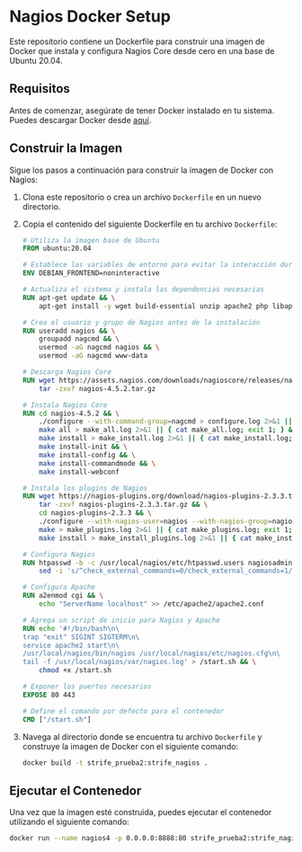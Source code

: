 # Nagios Docker Setup

Este repositorio contiene un Dockerfile para construir una imagen de Docker que instala y configura Nagios Core desde cero en una base de Ubuntu 20.04.

## Requisitos

Antes de comenzar, asegúrate de tener Docker instalado en tu sistema. Puedes descargar Docker desde [aquí](https://docs.docker.com/get-docker/).

## Construir la Imagen

Sigue los pasos a continuación para construir la imagen de Docker con Nagios:

1. Clona este repositorio o crea un archivo `Dockerfile` en un nuevo directorio.

2. Copia el contenido del siguiente Dockerfile en tu archivo `Dockerfile`:

    ```Dockerfile
    # Utiliza la imagen base de Ubuntu
    FROM ubuntu:20.04

    # Establece las variables de entorno para evitar la interacción durante la instalación
    ENV DEBIAN_FRONTEND=noninteractive

    # Actualiza el sistema y instala las dependencias necesarias
    RUN apt-get update && \
        apt-get install -y wget build-essential unzip apache2 php libapache2-mod-php libgd-dev libperl-dev libssl-dev daemon iputils-ping

    # Crea el usuario y grupo de Nagios antes de la instalación
    RUN useradd nagios && \
        groupadd nagcmd && \
        usermod -aG nagcmd nagios && \
        usermod -aG nagcmd www-data

    # Descarga Nagios Core
    RUN wget https://assets.nagios.com/downloads/nagioscore/releases/nagios-4.5.2.tar.gz && \
        tar -zxvf nagios-4.5.2.tar.gz

    # Instala Nagios Core
    RUN cd nagios-4.5.2 && \
        ./configure --with-command-group=nagcmd > configure.log 2>&1 || { cat configure.log; exit 1; } && \
        make all > make_all.log 2>&1 || { cat make_all.log; exit 1; } && \
        make install > make_install.log 2>&1 || { cat make_install.log; exit 1; } && \
        make install-init && \
        make install-config && \
        make install-commandmode && \
        make install-webconf

    # Instala los plugins de Nagios
    RUN wget https://nagios-plugins.org/download/nagios-plugins-2.3.3.tar.gz && \
        tar -zxvf nagios-plugins-2.3.3.tar.gz && \
        cd nagios-plugins-2.3.3 && \
        ./configure --with-nagios-user=nagios --with-nagios-group=nagios > configure_plugins.log 2>&1 || { cat configure_plugins.log; exit 1; } && \
        make > make_plugins.log 2>&1 || { cat make_plugins.log; exit 1; } && \
        make install > make_install_plugins.log 2>&1 || { cat make_install_plugins.log; exit 1; }

    # Configura Nagios
    RUN htpasswd -b -c /usr/local/nagios/etc/htpasswd.users nagiosadmin nagios && \
        sed -i 's/^check_external_commands=0/check_external_commands=1/' /usr/local/nagios/etc/nagios.cfg

    # Configura Apache
    RUN a2enmod cgi && \
        echo "ServerName localhost" >> /etc/apache2/apache2.conf

    # Agrega un script de inicio para Nagios y Apache
    RUN echo '#!/bin/bash\n\
    trap "exit" SIGINT SIGTERM\n\
    service apache2 start\n\
    /usr/local/nagios/bin/nagios /usr/local/nagios/etc/nagios.cfg\n\
    tail -f /usr/local/nagios/var/nagios.log' > /start.sh && \
        chmod +x /start.sh

    # Exponer los puertos necesarios
    EXPOSE 80 443

    # Define el comando por defecto para el contenedor
    CMD ["/start.sh"]
    ```

3. Navega al directorio donde se encuentra tu archivo `Dockerfile` y construye la imagen de Docker con el siguiente comando:

    ```bash
    docker build -t strife_prueba2:strife_nagios .
    ```

## Ejecutar el Contenedor

Una vez que la imagen esté construida, puedes ejecutar el contenedor utilizando el siguiente comando:

```bash
docker run --name nagios4 -p 0.0.0.0:8888:80 strife_prueba2:strife_nagios
